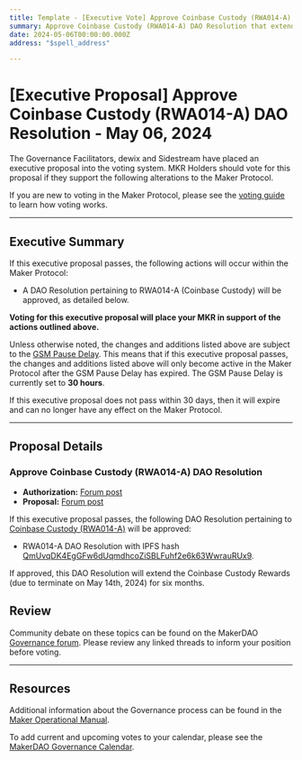 ```yaml
---
title: Template - [Executive Vote] Approve Coinbase Custody (RWA014-A) DAO Resolution - May 06, 2024
summary: Approve Coinbase Custody (RWA014-A) DAO Resolution that extends the Coinbase Custody Rewards Program for six months.
date: 2024-05-06T00:00:00.000Z
address: "$spell_address"

---
```

# [Executive Proposal] Approve Coinbase Custody (RWA014-A) DAO Resolution - May 06, 2024

The Governance Facilitators, dewix and Sidestream have placed an executive proposal into the voting system. MKR Holders should vote for this proposal if they support the following alterations to the Maker Protocol.

If you are new to voting in the Maker Protocol, please see the [voting guide](https://manual.makerdao.com/governance/voting-in-makerdao/on-chain-governance) to learn how voting works.

---

## Executive Summary

If this executive proposal passes, the following actions will occur within the Maker Protocol:

- A DAO Resolution pertaining to RWA014-A (Coinbase Custody) will be approved, as detailed below.

**Voting for this executive proposal will place your MKR in support of the actions outlined above.**

Unless otherwise noted, the changes and additions listed above are subject to the [GSM Pause Delay](https://manual.makerdao.com/parameter-index/core/param-gsm-pause-delay). This means that if this executive proposal passes, the changes and additions listed above will only become active in the Maker Protocol after the GSM Pause Delay has expired. The GSM Pause Delay is currently set to **30 hours**.

If this executive proposal does not pass within 30 days, then it will expire and can no longer have any effect on the Maker Protocol.

---

## Proposal Details

### Approve Coinbase Custody (RWA014-A) DAO Resolution

- **Authorization:** [Forum post](http://forum.makerdao.com/t/proposal-to-extend-coinbase-custody-rewards/24198/4)
- **Proposal:** [Forum post](https://forum.makerdao.com/t/proposal-to-extend-coinbase-custody-rewards/24198)

If this executive proposal passes, the following DAO Resolution pertaining to [Coinbase Custody (RWA014-A)](https://makerburn.com/#/collateral/RWA014-A) will be approved:

- RWA014-A DAO Resolution with IPFS hash [QmUvqDK4EgGFw6dUqmdhcoZiSBLFuhf2e6k63WwrauRUx9](https://ipfs.io/ipfs/QmUvqDK4EgGFw6dUqmdhcoZiSBLFuhf2e6k63WwrauRUx9).

If approved, this DAO Resolution will extend the Coinbase Custody Rewards (due to terminate on May 14th, 2024) for six months.

## Review

Community debate on these topics can be found on the MakerDAO [Governance forum](https://forum.makerdao.com/). Please review any linked threads to inform your position before voting.

---

## Resources

Additional information about the Governance process can be found in the [Maker Operational Manual](https://manual.makerdao.com).

To add current and upcoming votes to your calendar, please see the [MakerDAO Governance Calendar](https://manual.makerdao.com/makerdao/calendars/governance-calendar).